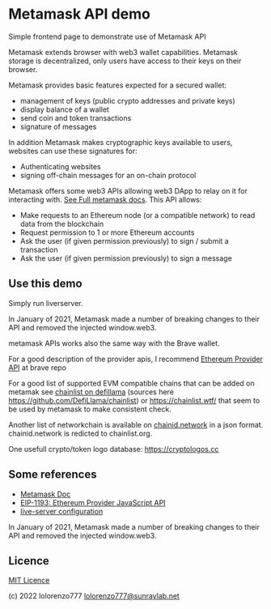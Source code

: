 # Metamask API demo

Simple frontend page to demonstrate use of Metamask API

Metamask extends browser with web3 wallet capabilities. Metamask storage is decentralized, only users have access to their keys on their browser.

Metamask provides basic features expected for a secured wallet:

- management of keys (public crypto addresses and private keys)
- display balance of a wallet
- send coin and token transactions
- signature of messages

In addition Metamask makes cryptographic keys available to users, websites can use these signatures for:

- Authenticating websites
- signing off-chain messages for an on-chain protocol

Metamask offers some web3 APIs allowing web3 DApp to relay on it for interacting with. [See Full metamask docs](https://docs.metamask.io/guide/). This API allows:

- Make requests to an Ethereum node (or a compatible network) to read data from the blockchain
- Request permission to 1 or more Ethereum accounts
- Ask the user (if given permission previously) to sign / submit a transaction
- Ask the user (if given permission previously) to sign a message
  
## Use this demo

Simply run liverserver.

In January of 2021, Metamask made a number of breaking changes to their API and removed the injected window.web3.

metamask APIs works also the same way with the Brave wallet.

For a good description of the provider apis, I recommend [Ethereum Provider API](https://github.com/brave/brave-browser/wiki/Ethereum-Provider-API) at brave repo

For a good list of supported EVM compatible chains that can be added on metamak see [chainlist on defillama](https://chainlist.org) (sources here https://github.com/DefiLlama/chainlist) or https://chainlist.wtf/ that seem to be used by metamask to make consistent check.

Another list of networkchain is available on [chainid.network](https://chainid.network/chains.json) in a json format. chainid.network is redicted to chainlist.org.

One usefull crypto/token logo database: https://cryptologos.cc

## Some references

- [Metamask Doc](https://docs.metamask.io/guide/)
- [EIP-1193: Ethereum Provider JavaScript API](https://eips.ethereum.org/EIPS/eip-1193)
- [live-server configuration](https://github.com/ritwickdey/vscode-live-server/blob/HEAD/docs/settings.md)

In January of 2021, Metamask made a number of breaking changes to their API and removed the injected window.web3.

## Licence 

[MIT Licence](LICENSE)

(c) 2022 lolorenzo777 <lolorenzo777@sunraylab.net>
